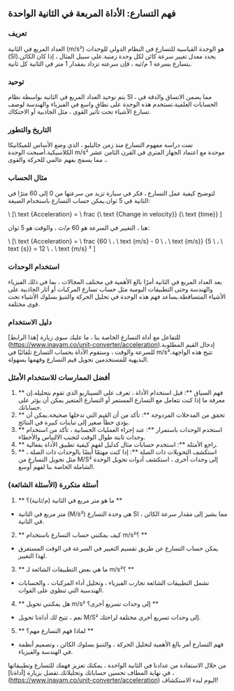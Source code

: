 ## فهم التسارع: الأداة المربعة في الثانية الواحدة

### تعريف
العداد المربع في الثانية (m/s²) هو الوحدة القياسية للتسارع في النظام الدولي للوحدات (SI).يحدد معدل تغيير سرعة كائن لكل وحدة زمنية.على سبيل المثال ، إذا كان الكائن يتسارع بسرعة 1 م/ثيه ، فإن سرعته تزداد بمقدار 1 متر في الثانية كل ثانية.

### توحيد
يتم توحيد العداد المربع في الثانية بواسطة نظام SI ، مما يضمن الاتساق والدقة في الحسابات العلمية.تستخدم هذه الوحدة على نطاق واسع في الفيزياء والهندسة لوصف تسارع الأشياء تحت تأثير القوى ، مثل الجاذبية أو الاحتكاك.

### التاريخ والتطور
تمت دراسة مفهوم التسارع منذ زمن جاليليو ، الذي وضع الأساس للميكانيكا الكلاسيكية.أصبحت الوحدة m/s² موحدة مع اعتماد الجهاز المتري في القرن الثامن عشر ، مما يسمح بفهم عالمي للحركة والقوى.

### مثال الحساب
لتوضيح كيفية عمل التسارع ، فكر في سيارة تزيد من سرعتها من 0 إلى 60 مترًا في الثانية في 5 ثوان.يمكن حساب التسارع باستخدام الصيغة:

\ [\ text {Acceleration} = \ frac {\ text {Change in velocity}} {\ text {time}} \]

هنا ، التغيير في السرعة هو 60 م/ث ، والوقت هو 5 ثوان:

\ [\ text {Acceleration} = \ frac {60 \ ، \ text {m/s} - 0 \ ، \ text {m/s}} {5 \ ، \ text {s}} = 12 \ ، \ text {m/s} ² \]

### استخدام الوحدات
يعد العداد المربع في الثانية أمرًا بالغ الأهمية في مختلف المجالات ، بما في ذلك الفيزياء والهندسة وحتى التطبيقات اليومية مثل حساب تسارع المركبات أو آثار الجاذبية على الأشياء المتساقطة.يساعد فهم هذه الوحدة في تحليل الحركة والتنبؤ بسلوك الأشياء تحت قوى مختلفة.

### دليل الاستخدام
للتفاعل مع أداة التسارع الخاصة بنا ، ما عليك سوى زيارة [هذا الرابط] (https://www.inayam.co/unit-converter/acceleration).إدخال القيم المطلوبة للسرعة والوقت ، وستقوم الأداة بحساب التسارع تلقائيًا في m/s².تتيح هذه الواجهة البديهية للمستخدمين تحويل قيم التسارع وفهمها بسهولة.

### أفضل الممارسات للاستخدام الأمثل
1. ** فهم السياق **: قبل استخدام الأداة ، تعرف على السيناريو الذي تقوم بتحليله.إن معرفة ما إذا كنت تتعامل مع التسارع المستمر أو التسارع المتغير يمكن أن يؤثر على حساباتك.
2. ** تحقق من المدخلات المزدوجة **: تأكد من أن القيم التي تدخلها صحيحة.يمكن أن يؤدي خطأ صغير إلى تباينات كبيرة في النتائج.
3. ** استخدم الوحدات باستمرار **: عند إجراء العمليات الحسابية ، تأكد من استخدام وحدات ثابتة طوال الوقت لتجنب الالتباس والأخطاء.
4. ** راجع الأمثلة **: استخدم حسابات مثال كدليل لفهم كيفية تطبيق الأداة بفعالية.
5. ** استكشف التحويلات ذات الصلة **: إذا كنت مهتمًا أيضًا بالوحدات ذات الصلة ، مثل تحويل التسارع من M/S² إلى وحدات أخرى ، استكشف أدوات تحويل الوحدة الشاملة الخاصة بنا لفهم أوسع.

### أسئلة متكررة (الأسئلة الشائعة)

1. ** ما هو متر مربع في الثانية (م/ثانية)؟ **
- متر مربع في الثانية (M/s²) هي وحدة التسارع SI ، مما يشير إلى مقدار سرعة الكائن في الثانية.

2. ** كيف يمكنني حساب التسارع باستخدام m/s²؟ **
- يمكن حساب التسارع عن طريق تقسيم التغيير في السرعة في الوقت المستغرق لهذا التغيير.

3. ** ما هي بعض التطبيقات الشائعة لـ m/s²؟ **
- تشمل التطبيقات الشائعة تجارب الفيزياء ، وتحليل أداء المركبات ، والحسابات الهندسية التي تنطوي على القوات.

4. ** هل يمكنني تحويل m/s² إلى وحدات تسريع أخرى؟ **
- نعم ، تتيح لك أداةنا تحويل M/S² إلى وحدات تسريع أخرى مختلفة لراحتك.

5. ** لماذا فهم التسارع مهم؟ **
- فهم التسارع أمر بالغ الأهمية لتحليل الحركة ، والتنبؤ بسلوك الكائن ، وتصميم أنظمة في الهندسة والفيزياء.

من خلال الاستفادة من عدادنا في الثانية الواحدة ، يمكنك تعزيز فهمك للتسارع وتطبيقاتها ، في نهاية المطاف تحسين حساباتك وتحليلاتك.تفضل بزيارة [أداةنا] (https://www.inayam.co/unit-converter/acceleration) اليوم لبدء الاستكشاف!